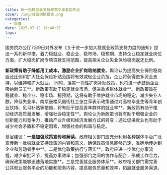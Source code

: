 ```yaml
---
title: 新一批稳就业支持政策引发基层热议
cover: /img/社会舆情报告.png
categories:
  - 舆情
date: 2025-07-11 16:48:57
tags:
---
```


国务院办公厅7月9日对外发布《关于进一步加大稳就业政策支持力度的通知》提出一系列新举措，着力稳就业、稳企业、稳市场、稳预期，支持企业稳定就业岗位方面，扩大稳岗扩岗专项贷款支持范围，提高相关企业失业保险稳岗返还比例。

**新政策有助于降低用工成本，激励企业扩岗吸纳就业**。舆论认为提高失业保险稳岗返还比例和扩大社会保险补贴范围将有效减轻企业负担，企业将获得更多资金支持，以维持和扩大就业。 同时，落实一次性扩岗补助政策，也将进一步鼓励企业吸纳新员工**。新政策有助于稳定就业市场，促进重点群体就业**。新政策旨在稳就业、稳企业、稳市场、稳预期，这将有助于维护就业市场的稳定，减少失业人数，降低失业率。南京鼓楼凤凰街社工张立萍表示政策通过对高校毕业生等青年创业扶持、见习补贴等措施，将有助于提高青年群体的就业率**。新政策有助于推动经济高质量发展，增强社会稳定性**。舆论认为新政策也将有助于增强企业的创新能力和竞争力，推动产业升级和经济发展方式的转变；通过促进就业也有助于减少社会矛盾和不稳定因素，增强社会的和谐与稳定。

基层建议：**一是加强政策宣传和解读**。政府相关部门应充分利用各种媒体平台广泛宣传新一批稳就业支持政策的内容和意义，确保政策信息能够迅速、准确地传达到企业和劳动者手中**。二是优化政策执行与落实**。政府应进一步优化办事流程，减少审批环节，提高办事效率；加强部门之间的协作与配合，形成工作合力，确保政策能够迅速落地实施**。三是完善就业服务体系**。政府相关部门需完善公共就业服务平台的功能和服务内容，提高服务质量和效率，拓展就业服务渠道。

 
